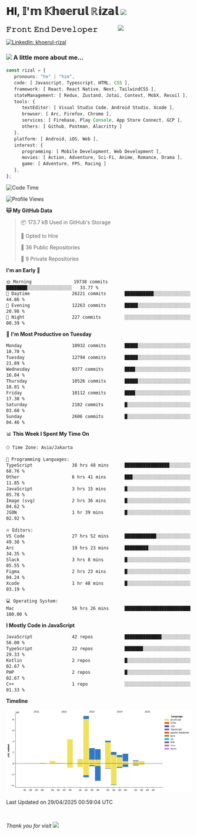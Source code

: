 <h1> 𝐇𝐢, 𝕀'𝕞 𝕂𝕙𝕠𝕖𝕣𝕦𝕝 ℝ𝕚𝕫𝕒𝕝 <img src="https://media.giphy.com/media/mGcNjsfWAjY5AEZNw6/giphy.gif" width="50"></h1>
<img align='right' src="https://media.giphy.com/media/v1.Y2lkPTc5MGI3NjExOWI2ajR2NGJubzBsZHFuaHMwajRrcDNsNXJwOG8yb3F0NjhkNXF4OSZlcD12MV9pbnRlcm5hbF9naWZfYnlfaWQmY3Q9cw/fkZukR450RQ1qnGaq9/giphy.gif" width="200">
<strong style="font-size:20px;">𝙵𝚛𝚘𝚗𝚝 𝙴𝚗𝚍 𝙳𝚎𝚟𝚎𝚕𝚘𝚙𝚎𝚛</strong>
</p></em>

[![LinkedIn: khoerul-rizal](https://img.shields.io/badge/khoerul--rizal-blue?style=flat-square&logo=Linkedin&logoColor=white&link=https://www.linkedin.com/in/khoerul-rizal/)](https://www.linkedin.com/in/khoerul-rizal/)

### <img src="https://media.giphy.com/media/VgCDAzcKvsR6OM0uWg/giphy.gif" width="50"> A little more about me...

```typescript
const rizal = {
   pronouns: "he" | "him",
   code: [ Javascript, Typescript, HTML, CSS ],
   framework: [ React, React Native, Next, TailwindCSS ],
   stateManagement: [ Redux, Zustand, Jotai, Context, MobX, Recoil ],
   tools: {
      textEditor: [ Visual Studio Code, Android Studio, Xcode ],
      browser: [ Arc, Firefox, Chrome ],
      services: [ Firebase, Play Console, App Store Connect, GCP ],
      others: [ Github, Postman, Alacritty ]
   },
   platform: [ Android, iOS, Web ],
   interest: {
      programming: [ Mobile Development, Web Development ],
      movies: [ Action, Adventure, Sci-Fi, Anime, Romance, Drama ],
      game: [ Adventure, FPS, Racing ]
   },
};
```

<!--START_SECTION:waka-->
![Code Time](http://img.shields.io/badge/Code%20Time-2%2C679%20hrs%2038%20mins-blue)

![Profile Views](http://img.shields.io/badge/Profile%20Views-0-blue)

**🐱 My GitHub Data** 

> 📦 173.7 kB Used in GitHub's Storage 
 > 
> 💼 Opted to Hire
 > 
> 📜 36 Public Repositories 
 > 
> 🔑 9 Private Repositories 
 > 
**I'm an Early 🐤** 

```text
🌞 Morning                19738 commits       ████████░░░░░░░░░░░░░░░░░   33.77 % 
🌆 Daytime                26221 commits       ███████████░░░░░░░░░░░░░░   44.86 % 
🌃 Evening                12263 commits       █████░░░░░░░░░░░░░░░░░░░░   20.98 % 
🌙 Night                  227 commits         ░░░░░░░░░░░░░░░░░░░░░░░░░   00.39 % 
```
📅 **I'm Most Productive on Tuesday** 

```text
Monday                   10932 commits       █████░░░░░░░░░░░░░░░░░░░░   18.70 % 
Tuesday                  12794 commits       █████░░░░░░░░░░░░░░░░░░░░   21.89 % 
Wednesday                9377 commits        ████░░░░░░░░░░░░░░░░░░░░░   16.04 % 
Thursday                 10526 commits       █████░░░░░░░░░░░░░░░░░░░░   18.01 % 
Friday                   10112 commits       ████░░░░░░░░░░░░░░░░░░░░░   17.30 % 
Saturday                 2102 commits        █░░░░░░░░░░░░░░░░░░░░░░░░   03.60 % 
Sunday                   2606 commits        █░░░░░░░░░░░░░░░░░░░░░░░░   04.46 % 
```


📊 **This Week I Spent My Time On** 

```text
🕑︎ Time Zone: Asia/Jakarta

💬 Programming Languages: 
TypeScript               38 hrs 48 mins      █████████████████░░░░░░░░   68.76 % 
Other                    6 hrs 41 mins       ███░░░░░░░░░░░░░░░░░░░░░░   11.85 % 
JavaScript               3 hrs 15 mins       █░░░░░░░░░░░░░░░░░░░░░░░░   05.78 % 
Image (svg)              2 hrs 36 mins       █░░░░░░░░░░░░░░░░░░░░░░░░   04.62 % 
JSON                     1 hr 39 mins        █░░░░░░░░░░░░░░░░░░░░░░░░   02.92 % 

🔥 Editors: 
VS Code                  27 hrs 52 mins      ████████████░░░░░░░░░░░░░   49.38 % 
Arc                      19 hrs 23 mins      █████████░░░░░░░░░░░░░░░░   34.35 % 
Slack                    3 hrs 8 mins        █░░░░░░░░░░░░░░░░░░░░░░░░   05.55 % 
Figma                    2 hrs 23 mins       █░░░░░░░░░░░░░░░░░░░░░░░░   04.24 % 
Xcode                    1 hr 48 mins        █░░░░░░░░░░░░░░░░░░░░░░░░   03.19 % 

💻 Operating System: 
Mac                      56 hrs 26 mins      █████████████████████████   100.00 % 
```

**I Mostly Code in JavaScript** 

```text
JavaScript               42 repos            ██████████████░░░░░░░░░░░   56.00 % 
TypeScript               22 repos            ███████░░░░░░░░░░░░░░░░░░   29.33 % 
Kotlin                   2 repos             █░░░░░░░░░░░░░░░░░░░░░░░░   02.67 % 
PHP                      2 repos             █░░░░░░░░░░░░░░░░░░░░░░░░   02.67 % 
C++                      1 repo              ░░░░░░░░░░░░░░░░░░░░░░░░░   01.33 % 
```



**Timeline**

![Lines of Code chart](https://raw.githubusercontent.com/khoerulrizal/khoerulrizal/main/assets/bar_graph.png)


 Last Updated on 29/04/2025 00:59:04 UTC
<!--END_SECTION:waka-->
</details>
<br/>

<em>Thank you for visit</em> <img src="https://media.giphy.com/media/v1.Y2lkPTc5MGI3NjExcHdvNm1qZWtjaGw0ZjdwM3Z3NnY2dHlueTVuODBta2FiY20wM2YybSZlcD12MV9pbnRlcm5hbF9naWZfYnlfaWQmY3Q9cw/tV25tpdKqdFa9x81k2/giphy.gif" width="40">
